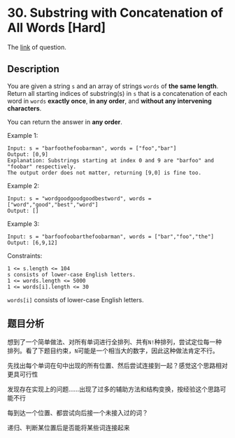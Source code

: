 # 30. Substring with Concatenation of All Words [Hard]

The [link](https://leetcode.com/problems/substring-with-concatenation-of-all-words/) of question.

## Description

You are given a string `s` and an array of strings `words` of **the same length**. Return all starting indices of substring(s) in `s` that is a concatenation of each word in `words` **exactly once**, **in any order**, and **without any intervening characters**.

You can return the answer in **any order**.

Example 1:
```
Input: s = "barfoothefoobarman", words = ["foo","bar"]
Output: [0,9]
Explanation: Substrings starting at index 0 and 9 are "barfoo" and "foobar" respectively.
The output order does not matter, returning [9,0] is fine too.
```

Example 2:
```
Input: s = "wordgoodgoodgoodbestword", words = ["word","good","best","word"]
Output: []
```

Example 3:
```
Input: s = "barfoofoobarthefoobarman", words = ["bar","foo","the"]
Output: [6,9,12]
```

Constraints:
```
1 <= s.length <= 104
s consists of lower-case English letters.
1 <= words.length <= 5000
1 <= words[i].length <= 30
```
`words[i]` consists of lower-case English letters.

## 题目分析

<!-- todo：完成题目分析 -->

想到了一个简单做法、对所有单词进行全排列、共有`N!`种排列，尝试定位每一种排列。看了下题目约束，`N`可能是一个相当大的数字，因此这种做法肯定不行。

先找出每个单词在句中出现的所有位置、然后尝试连接到一起？感觉这个思路相对更具可行性

发现存在实现上的问题……出现了过多的辅助方法和结构变换，按经验这个思路可能不行

每到达一个位置、都尝试向后接一个未接入过的词？

递归、判断某位置后是否能将某些词连接起来